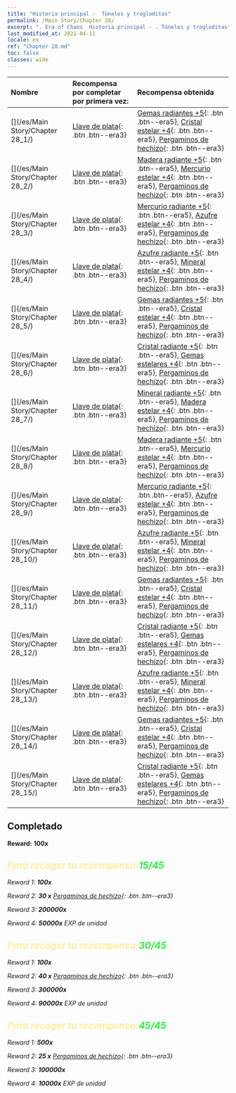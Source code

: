 ```yaml
---
title: "Historia principal -  Túneles y trogloditas"
permalink: /Main Story/Chapter 28/
excerpt: ". Era of Chaos  Historia principal - . Túneles y trogloditas"
last_modified_at: 2021-04-11
locale: es
ref: "Chapter 28.md"
toc: false
classes: wide
---
```


  | Nombre |  Recompensa por completar por primera vez: | Recompensa obtenida |
  |:------------|:------------|:------------| 
  | [](/es/Main Story/Chapter 28_1/) | [Llave de plata](/es/Items/con_693/){: .btn .btn--era3} | [Gemas radiantes +5](/es/Items/mat_100/){: .btn .btn--era5}, [Cristal estelar +4](/es/Items/mat_94/){: .btn .btn--era5}, [Pergaminos de hechizo](/es/Items/con_694/){: .btn .btn--era3} |
  | [](/es/Main Story/Chapter 28_2/) | [Llave de plata](/es/Items/con_693/){: .btn .btn--era3} | [Madera radiante +5](/es/Items/mat_97/){: .btn .btn--era5}, [Mercurio estelar +4](/es/Items/mat_91/){: .btn .btn--era5}, [Pergaminos de hechizo](/es/Items/con_694/){: .btn .btn--era3} |
  | [](/es/Main Story/Chapter 28_3/) | [Llave de plata](/es/Items/con_693/){: .btn .btn--era3} | [Mercurio radiante +5](/es/Items/mat_98/){: .btn .btn--era5}, [Azufre estelar +4](/es/Items/mat_92/){: .btn .btn--era5}, [Pergaminos de hechizo](/es/Items/con_694/){: .btn .btn--era3} |
  | [](/es/Main Story/Chapter 28_4/) | [Llave de plata](/es/Items/con_693/){: .btn .btn--era3} | [Azufre radiante +5](/es/Items/mat_99/){: .btn .btn--era5}, [Mineral estelar +4](/es/Items/mat_89/){: .btn .btn--era5}, [Pergaminos de hechizo](/es/Items/con_694/){: .btn .btn--era3} |
  | [](/es/Main Story/Chapter 28_5/) | [Llave de plata](/es/Items/con_693/){: .btn .btn--era3} | [Gemas radiantes +5](/es/Items/mat_100/){: .btn .btn--era5}, [Cristal estelar +4](/es/Items/mat_94/){: .btn .btn--era5}, [Pergaminos de hechizo](/es/Items/con_694/){: .btn .btn--era3} |
  | [](/es/Main Story/Chapter 28_6/) | [Llave de plata](/es/Items/con_693/){: .btn .btn--era3} | [Cristal radiante +5](/es/Items/mat_101/){: .btn .btn--era5}, [Gemas estelares +4](/es/Items/mat_93/){: .btn .btn--era5}, [Pergaminos de hechizo](/es/Items/con_694/){: .btn .btn--era3} |
  | [](/es/Main Story/Chapter 28_7/) | [Llave de plata](/es/Items/con_693/){: .btn .btn--era3} | [Mineral radiante +5](/es/Items/mat_96/){: .btn .btn--era5}, [Madera estelar +4](/es/Items/mat_90/){: .btn .btn--era5}, [Pergaminos de hechizo](/es/Items/con_694/){: .btn .btn--era3} |
  | [](/es/Main Story/Chapter 28_8/) | [Llave de plata](/es/Items/con_693/){: .btn .btn--era3} | [Madera radiante +5](/es/Items/mat_97/){: .btn .btn--era5}, [Mercurio estelar +4](/es/Items/mat_91/){: .btn .btn--era5}, [Pergaminos de hechizo](/es/Items/con_694/){: .btn .btn--era3} |
  | [](/es/Main Story/Chapter 28_9/) | [Llave de plata](/es/Items/con_693/){: .btn .btn--era3} | [Mercurio radiante +5](/es/Items/mat_98/){: .btn .btn--era5}, [Azufre estelar +4](/es/Items/mat_92/){: .btn .btn--era5}, [Pergaminos de hechizo](/es/Items/con_694/){: .btn .btn--era3} |
  | [](/es/Main Story/Chapter 28_10/) | [Llave de plata](/es/Items/con_693/){: .btn .btn--era3} | [Azufre radiante +5](/es/Items/mat_99/){: .btn .btn--era5}, [Mineral estelar +4](/es/Items/mat_89/){: .btn .btn--era5}, [Pergaminos de hechizo](/es/Items/con_694/){: .btn .btn--era3} |
  | [](/es/Main Story/Chapter 28_11/) | [Llave de plata](/es/Items/con_693/){: .btn .btn--era3} | [Gemas radiantes +5](/es/Items/mat_100/){: .btn .btn--era5}, [Cristal estelar +4](/es/Items/mat_94/){: .btn .btn--era5}, [Pergaminos de hechizo](/es/Items/con_694/){: .btn .btn--era3} |
  | [](/es/Main Story/Chapter 28_12/) | [Llave de plata](/es/Items/con_693/){: .btn .btn--era3} | [Cristal radiante +5](/es/Items/mat_101/){: .btn .btn--era5}, [Gemas estelares +4](/es/Items/mat_93/){: .btn .btn--era5}, [Pergaminos de hechizo](/es/Items/con_694/){: .btn .btn--era3} |
  | [](/es/Main Story/Chapter 28_13/) | [Llave de plata](/es/Items/con_693/){: .btn .btn--era3} | [Azufre radiante +5](/es/Items/mat_99/){: .btn .btn--era5}, [Mineral estelar +4](/es/Items/mat_89/){: .btn .btn--era5}, [Pergaminos de hechizo](/es/Items/con_694/){: .btn .btn--era3} |
  | [](/es/Main Story/Chapter 28_14/) | [Llave de plata](/es/Items/con_693/){: .btn .btn--era3} | [Gemas radiantes +5](/es/Items/mat_100/){: .btn .btn--era5}, [Cristal estelar +4](/es/Items/mat_94/){: .btn .btn--era5}, [Pergaminos de hechizo](/es/Items/con_694/){: .btn .btn--era3} |
  | [](/es/Main Story/Chapter 28_15/) | [Llave de plata](/es/Items/con_693/){: .btn .btn--era3} | [Cristal radiante +5](/es/Items/mat_101/){: .btn .btn--era5}, [Gemas estelares +4](/es/Items/mat_93/){: .btn .btn--era5}, [Pergaminos de hechizo](/es/Items/con_694/){: .btn .btn--era3} |


## Completado 

 **Reward:**  **100x** <i class="fas fa-gem"/>



## <span style="color: #ffeea0">Para recoger tu recompensa:</span><span style="color: #27f73a">15/45</span>

 Reward 1:  **100x** <i class="fas fa-gem"/>

 Reward 2: **30 x** [Pergaminos de hechizo](/es/Items/con_694/){: .btn .btn--era3}

 Reward 3:  **200000x** <i class="fas fa-coins"/>

 Reward 4:  **50000x** EXP de unidad



## <span style="color: #ffeea0">Para recoger tu recompensa:</span><span style="color: #27f73a">30/45</span>

 Reward 1:  **100x** <i class="fas fa-gem"/>

 Reward 2: **40 x** [Pergaminos de hechizo](/es/Items/con_694/){: .btn .btn--era3}

 Reward 3:  **300000x** <i class="fas fa-coins"/>

 Reward 4:  **90000x** EXP de unidad



## <span style="color: #ffeea0">Para recoger tu recompensa:</span><span style="color: #27f73a">45/45</span>

 Reward 1:  **500x** <i class="fas fa-gem"/>

 Reward 2: **25 x** [Pergaminos de hechizo](/es/Items/con_694/){: .btn .btn--era3}

 Reward 3:  **100000x** <i class="fas fa-coins"/>

 Reward 4:  **10000x** EXP de unidad


